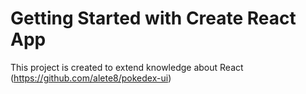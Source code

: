# Getting Started with Create React App

This project is created to extend knowledge about React (https://github.com/alete8/pokedex-ui)

